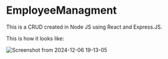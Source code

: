 # EmployeeManagment
This is a CRUD created in Node JS using React and Express.JS.

This is how it looks like:

![Screenshot from 2024-12-06 19-13-05](https://github.com/user-attachments/assets/d60e0552-90e8-43c5-95ab-76d0ea8bb7aa)
